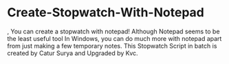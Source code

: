 # Create-Stopwatch-With-Notepad
, You can create a stopwatch with notepad! Although Notepad seems to be the least useful tool In Windows, you can do much more with notepad apart from just making a few temporary notes. This Stopwatch Script in batch is created by Catur Surya and Upgraded by Kvc. 

